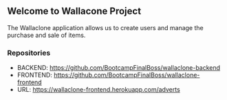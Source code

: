 ## Welcome to Wallacone Project

The Wallaclone application allows us to create users and manage the purchase and sale of items.

### Repositories

- BACKEND: https://github.com/BootcampFinalBoss/wallaclone-backend
- FRONTEND: https://github.com/BootcampFinalBoss/wallaclone-frontend
- URL: https://wallaclone-frontend.herokuapp.com/adverts
